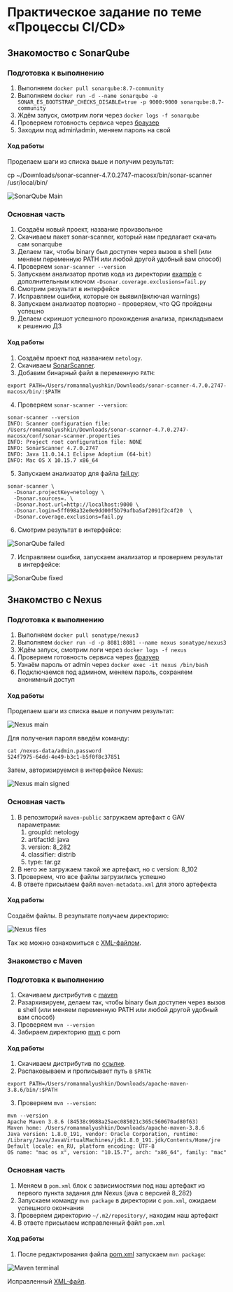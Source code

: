 # Практическое задание по теме «Процессы CI/CD»

## Знакомоство с SonarQube

### Подготовка к выполнению

1. Выполняем `docker pull sonarqube:8.7-community`
2. Выполняем `docker run -d --name sonarqube -e SONAR_ES_BOOTSTRAP_CHECKS_DISABLE=true -p 9000:9000 sonarqube:8.7-community`
3. Ждём запуск, смотрим логи через `docker logs -f sonarqube`
4. Проверяем готовность сервиса через [браузер](http://localhost:9000)
5. Заходим под admin\admin, меняем пароль на свой

#### Ход работы

Проделаем шаги из списка выше и получим результат:

cp ~/Downloads/sonar-scanner-4.7.0.2747-macosx/bin/sonar-scanner /usr/local/bin/

![SonarQube Main](img/SonarQube-main.png)

### Основная часть

1. Создаём новый проект, название произвольное
2. Скачиваем пакет sonar-scanner, который нам предлагает скачать сам sonarqube
3. Делаем так, чтобы binary был доступен через вызов в shell (или меняем переменную PATH или любой другой удобный вам способ)
4. Проверяем `sonar-scanner --version`
5. Запускаем анализатор против кода из директории [example](./example) с дополнительным ключом `-Dsonar.coverage.exclusions=fail.py`
6. Смотрим результат в интерфейсе
7. Исправляем ошибки, которые он выявил(включая warnings)
8. Запускаем анализатор повторно - проверяем, что QG пройдены успешно
9. Делаем скриншот успешного прохождения анализа, прикладываем к решению ДЗ

#### Ход работы

1. Создаём проект под названием `netology`.
2. Скачиваем [SonarScanner](https://binaries.sonarsource.com/Distribution/sonar-scanner-cli/sonar-scanner-cli-4.7.0.2747-macosx.zip).
3. Добавим бинарный файл в переменную `PATH`:

```shell
export PATH=/Users/romanmalyushkin/Downloads/sonar-scanner-4.7.0.2747-macosx/bin/:$PATH
```

4. Проверяем `sonar-scanner --version`:

```shell
sonar-scanner --version
INFO: Scanner configuration file: /Users/romanmalyushkin/Downloads/sonar-scanner-4.7.0.2747-macosx/conf/sonar-scanner.properties
INFO: Project root configuration file: NONE
INFO: SonarScanner 4.7.0.2747
INFO: Java 11.0.14.1 Eclipse Adoptium (64-bit)
INFO: Mac OS X 10.15.7 x86_64
```

5. Запускаем анализатор для файла [fail.py](example/fail.py):

```shell
sonar-scanner \
  -Dsonar.projectKey=netology \
  -Dsonar.sources=. \
  -Dsonar.host.url=http://localhost:9000 \
  -Dsonar.login=5ff098a32e0e9dd00f5b79afba5af2091f2c4f20  \
  -Dsonar.coverage.exclusions=fail.py
```

6. Смотрим результат в интерфейсе:

![SonarQube failed](img/SonarQube-failed.png)

7. Исправляем ошибки, запускаем анализатор и проверяем результат в интерфейсе:

![SonarQube fixed](img/SonarQube-fixed.png)

## Знакомство с Nexus

### Подготовка к выполнению

1. Выполняем `docker pull sonatype/nexus3`
2. Выполняем `docker run -d -p 8081:8081 --name nexus sonatype/nexus3`
3. Ждём запуск, смотрим логи через `docker logs -f nexus`
4. Проверяем готовность сервиса через [бразуер](http://localhost:8081)
5. Узнаём пароль от admin через `docker exec -it nexus /bin/bash`
6. Подключаемся под админом, меняем пароль, сохраняем анонимный доступ

#### Ход работы

Проделаем шаги из списка выше и получим результат:

![Nexus main](img/Nexus-main.png)

Для получения пароля введём команду:

```shell
cat /nexus-data/admin.password
524f7975-64dd-4e49-b3c1-b5f0f8c37851
```

Затем, авторизируемся в интерфейсе Nexus:

![Nexus main signed](img/Nexus-main-signed.png)

### Основная часть

1. В репозиторий `maven-public` загружаем артефакт с GAV параметрами:
   1. groupId: netology
   2. artifactId: java
   3. version: 8_282
   4. classifier: distrib
   5. type: tar.gz
2. В него же загружаем такой же артефакт, но с version: 8_102
3. Проверяем, что все файлы загрузились успешно
4. В ответе присылаем файл `maven-metadata.xml` для этого артефекта

#### Ход работы

Создаём файлы. В результате получаем директорию:

![Nexus files](img/Nexus-files.png)

Так же можно ознакомиться с [XML-файлом](nexus/maven-metadata.xml).

### Знакомство с Maven

### Подготовка к выполнению

1. Скачиваем дистрибутив с [maven](https://maven.apache.org/download.cgi)
2. Разархивируем, делаем так, чтобы binary был доступен через вызов в shell (или меняем переменную PATH или любой другой удобный вам способ)
3. Проверяем `mvn --version`
4. Забираем директорию [mvn](./mvn) с pom

#### Ход работы

1. Скачиваем дистрибутив по [ссылке](https://dlcdn.apache.org/maven/maven-3/3.8.6/binaries/apache-maven-3.8.6-bin.tar.gz). 
2. Распаковываем и прописывает путь в `$PATH`:

```shell
export PATH=/Users/romanmalyushkin/Downloads/apache-maven-3.8.6/bin/:$PATH
```

3. Проверяем `mvn --version`:

```shell
mvn --version
Apache Maven 3.8.6 (84538c9988a25aec085021c365c560670ad80f63)
Maven home: /Users/romanmalyushkin/Downloads/apache-maven-3.8.6
Java version: 1.8.0_191, vendor: Oracle Corporation, runtime: /Library/Java/JavaVirtualMachines/jdk1.8.0_191.jdk/Contents/Home/jre
Default locale: en_RU, platform encoding: UTF-8
OS name: "mac os x", version: "10.15.7", arch: "x86_64", family: "mac"
```

### Основная часть

1. Меняем в `pom.xml` блок с зависимостями под наш артефакт из первого пункта задания для Nexus (java с версией 8_282)
2. Запускаем команду `mvn package` в директории с `pom.xml`, ожидаем успешного окончания
3. Проверяем директорию `~/.m2/repository/`, находим наш артефакт
4. В ответе присылаем исправленный файл `pom.xml`

#### Ход работы

1. После редактирования файла [pom.xml](mvn/pom.xml) запускаем `mvn package`:

![Maven terminal](img/Maven-terminal.png)

Исправленный [XML-файл](mvn/pom.xml).
